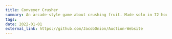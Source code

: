 ```yaml
---
title: Conveyer Crusher
summary: An arcade-style game about crushing fruit. Made solo in 72 hours for GMTK Jam 2025. <br> Tools used - Unity, C#, WebGL
tags:
date: 2022-01-01
external_link: https://github.com/JacobOnion/Auction-Website
---
```

